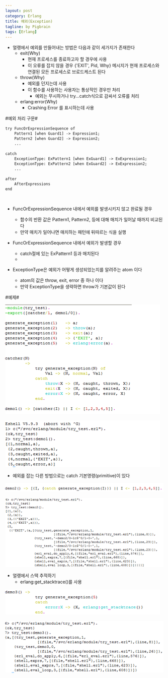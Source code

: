 ```yaml
---
layout: post
category: Erlang
title: 예외(Exception)
tagline: by Pigbrain
tags: [Erlang]
---
```


<!--more-->

* 얼랭에서 예외를 만들어내는 방법은 다음과 같이 세가지가 존재한다  
	* exit(Why)  
		* 현재 프로세스를 종료하고자 할 경우에 사용  
		* 이 오류를 잡지 않을 경우 {'EXIT', Pid, Why} 메시지가 현재 프로세스와 연결된 모든 프로세스로 브로드케스트 된다  
	* throw(Why)  
		* 예외를 던지는데 사용  
		* 이 함수를 사용하는 사용자는 통상적인 경우만 처리  
			* 예외는 무시하거나 try...catch식으로 감싸서 오류를 처리
	* erlang:error(Why)  
		* Crashing Error 를 표시하는데 사용

#예외 처리 구문#  

	try FuncOrExpressionSequence of  
	    Pattern1 [when Guard1] -> Expression1;  
	    Pattern2 [when Guard2] -> Expression2;    
	    ...  

	catch   
	    ExceptionType: ExPattern1 [when ExGuard1] -> ExExpression1;  
	    ExceptionType: ExPattern2 [when ExGuard2] -> ExExpression2;    
	    ...   

	after    
	    AfterExpressions    
	end    

<br>  


* FuncOrExpressionSequence 내에서 예외를 발생시키지 않고 완료될 경우
	* 함수의 반환 값은 Pattern1, Pattern2, 등에 대해 매치가 일어날 때까지 비교된다  
	* 만약 매치가 일어나면 매치하는 패턴에 뒤따르는 식을 실행  
	
* FuncOrExpressionSequence 내에서 예외가 발생할 경우  
	*  catch절에 있는 ExPattern1 등과 매치된다  
	*  
* ExceptionType은 예외가 어떻게 생성되었는지를 알려주는 atom 이다  
	* atom의 값은 throw, exit, error 중 하나 이다
	* 만약 ExceptionType을 생략하면 throw가 기본값이 된다

  
#예제#

<img src="/assets/themes/Snail/img/Erlang/Exception/exception1-1.png" alt="">  
<br>
<br>
<img src="/assets/themes/Snail/img/Erlang/Exception/exception1-2.png" alt="">  
<br>

* 예외를 잡는 다른 방법으로는 catch 기본명령(primitive)이 있다  
<img src="/assets/themes/Snail/img/Erlang/Exception/exception2-1.png" alt="">  
<br>
<br>
<img src="/assets/themes/Snail/img/Erlang/Exception/exception2-2.png" alt="">  
<br> 

* 얼랭에서 스택 추적하기  
	*  erlang:get_stacktrace()를 사용  
<img src="/assets/themes/Snail/img/Erlang/Exception/exception3-1.png" alt="">  
<br>
<br>
<img src="/assets/themes/Snail/img/Erlang/Exception/exception3-2.png" alt="">  
<br> 
